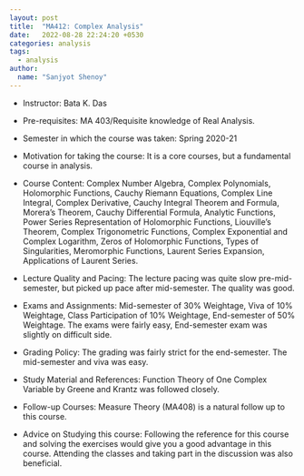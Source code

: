 ```yaml
---
layout: post
title:  "MA412: Complex Analysis"
date:   2022-08-28 22:24:20 +0530
categories: analysis
tags:
  - analysis
author:
  name: "Sanjyot Shenoy"
---
```


- Instructor: Bata K. Das

- Pre-requisites: MA 403/Requisite knowledge of Real Analysis.

- Semester in which the course was taken: Spring 2020-21

- Motivation for taking the course: It is a core courses, but a fundamental course in analysis.

- Course Content: Complex Number Algebra, Complex Polynomials, Holomorphic Functions, Cauchy Riemann Equations, Complex Line Integral, Complex Derivative, Cauchy Integral Theorem and Formula, Morera’s Theorem, Cauchy Differential Formula, Analytic Functions, Power Series Representation of Holomorphic Functions, Liouville’s Theorem, Complex Trigonometric Functions, Complex Exponential and Complex Logarithm, Zeros of Holomorphic Functions, Types of Singularities, Meromorphic Functions, Laurent Series Expansion, Applications of Laurent Series.

- Lecture Quality and Pacing: The lecture pacing was quite slow pre-mid-semester, but picked up pace after mid-semester. The quality was good.

- Exams and Assignments: Mid-semester of 30% Weightage, Viva of 10% Weightage, Class Participation of 10% Weightage, End-semester of 50% Weightage. The exams were fairly easy, End-semester exam was slightly on difficult side.

- Grading Policy: The grading was fairly strict for the end-semester. The mid-semester and viva was easy.

- Study Material and References: Function Theory of One Complex Variable by Greene and Krantz was followed closely. 

- Follow-up Courses: Measure Theory (MA408) is a natural follow up to this course.

- Advice on Studying this course: Following the reference for this course and solving the exercises would give you a good advantage in this course. Attending the classes and taking part in the discussion was also beneficial.

